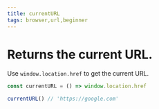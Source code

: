 ```yaml
---
title: currentURL
tags: browser,url,beginner
---
```


# Returns the current URL.

Use `window.location.href` to get the current URL.

```js
const currentURL = () => window.location.href
```

```js
currentURL() // 'https://google.com'
```
